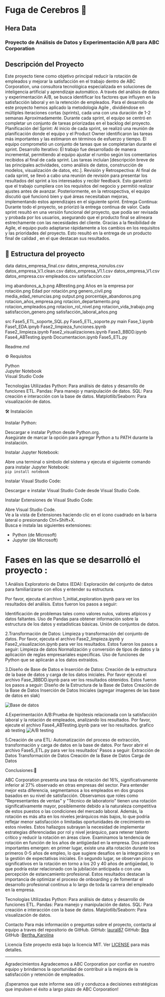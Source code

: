 # Fuga de Cerebros 🧠
## Hera Data
### Proyecto de Análisis de Datos y Experimentación A/B para ABC Corporation

## Descripción del Proyecto
Este proyecto tiene como objetivo principal reducir la rotación de empleados y mejorar la satisfacción en el trabajo dentro de ABC Corporation, una consultora tecnológica especializada en soluciones de inteligencia artificial y aprendizaje automático. A través del análisis de datos y experimentación A/B, se busca identificar los factores que influyen en la satisfacción laboral y en la retención de empleados.
Para el desarrollo de este proyecto hemos aplicado la metodologia Agile , dividiéndose en múltiples iteraciones cortas (sprints), cada una con una duración de 1-2 semanas Aproximadamente. Durante cada sprint, el equipo se centró en completar un conjunto de tareas priorizadas en el backlog del proyecto.
Planificación del Sprint:
Al inicio de cada sprint, se realizó una reunión de planificación donde el equipo y el Product Owner identificaron las tareas más importantes y las estimaron en términos de esfuerzo y tiempo. El equipo comprometió un conjunto de tareas que se completarían durante el sprint.
Desarrollo Iterativo:
El trabajo fue desarrollado de manera incremental, permitiendo al equipo ajustar el rumbo según los comentarios recibidos al final de cada sprint. Las tareas incluían [descripción breve de las principales actividades, como análisis de datos, construcción de modelos, visualización de datos, etc.].
Revisión y Retrospectiva:
Al final de cada sprint, se llevó a cabo una reunión de revisión para presentar los resultados del sprint a los interesados y recibir feedback. Esto garantizó que el trabajo cumpliera con los requisitos del negocio y permitió realizar ajustes antes de avanzar. Posteriormente, en la retrospectiva, el equipo discutió qué funcionó bien y qué áreas necesitaban mejoras, implementando estos aprendizajes en el siguiente sprint.
Entrega Continua:
Durante todo el proyecto, se priorizó la entrega continua de valor. Cada sprint resultó en una versión funcional del proyecto, que podía ser revisada y probada por los usuarios, asegurando que el producto final se alineara estrechamente con las necesidades del cliente.
Gracias a la flexibilidad de Agile, el equipo pudo adaptarse rápidamente a los cambios en los requisitos y las prioridades del proyecto. Esto resultó en la entrega de  un producto final de calidad , en el que destacan sus resultados.  

## 🚧 Estructura del proyecto

data
datos_empresa_final.csv
datos_empresa_nonulos.csv
datos_empresa_V.1.clean.csv
datos_empresa_V1.1.csv
datos_empresa_V1.csv
datos_empresa.csv
empleados.csv
satisfaccion.csv

img
abandonos_a_b.png
ABtesting.png
Años en la empresa por rotación.png
Edad por rotación.png
genero_civil.png
media_edad_renuncias.png
output.png
porcentaje_abandonos.png
rotacion_años_empresa.png
rotacion_departamento.png
rotacion_empleados.png
rotacion_rol_nivel.png
rotacion_vida_trabajo.png
satisfaccion_genero.png
satisfacción_laboral_años.png

src
Fase5_ETL_soporte_SQL.py
Fase5_ETL_soporte.py
main 
Fase_1.ipynb  
Fase1_EDA.ipnyb
Fase2_limpieza_funciones.ipynb  
Fase2_limpieza.ipynb
Fase2_visualizaciones.ipynb
Fase3_BBDD.ipynb  
Fase4_ABTesting.ipynb 
Documentacion.ipynb
Fase5_ETL.py

Readme.md


⚙ Requisitos

Python  
Jupyter Notebook  
Visual Studio Code  

Tecnologías Utilizadas
Python: Para análisis de datos y desarrollo de funciones ETL.
Pandas: Para manejo y manipulación de datos.
SQL: Para creación e interacción con la base de datos.
Matplotlib/Seaborn: Para visualización de datos.


🛠 Instalación

Instalar Python:

Descargar e instalar Python desde Python.org.  
Asegúrate de marcar la opción para agregar Python a tu PATH durante la instalación.

Instalar Jupyter Notebook:

Abre una terminal o símbolo del sistema y ejecuta el siguiente comando para instalar Jupyter Notebook:  
`pip install notebook`

Instalar Visual Studio Code:

Descargar e instalar Visual Studio Code desde Visual Studio Code.

Instalar Extensiones de Visual Studio Code:

Abre Visual Studio Code.  
Ve a la vista de Extensiones haciendo clic en el ícono cuadrado en la barra lateral o presionando Ctrl+Shift+X.  
Busca e instala las siguientes extensiones:  
- Python (de Microsoft)  
- Jupyter (de Microsoft)  

# Fases en las que se desarrolló el proyecto :

1.Análisis Exploratorio de Datos (EDA): Exploración del conjunto de datos para familiarizarse con ellos y entender su estructura.

Por favor, ejecuta el archivo 1_initial_exploration.ipynb para ver los resultados del análisis. Estos fueron los pasos a seguir:

Identificación de problemas tales como valores nulos, valores atípicos y datos faltantes.
Uso de Pandas para obtener información sobre la estructura de los datos y estadísticas básicas.
Unión de conjuntos de datos.


2.Transformación de Datos: Limpieza y transformación del conjunto de datos.
Por favor, ejecuta el archivo Fase2_limpieza.ipynb y Fase2_visualizacion.ipynb para ver los resultados.
Estos fueron los pasos a seguir:
Limpieza de datos
Normalización y conversión de tipos de datos y la aplicación de reglas empresariales específicas. 
Uso de funciones de Python que se aplicarán a los datos extraídos.




3.Diseño de Base de Datos e Inserción de Datos: Creación de la estructura de la base de datos y carga de los datos iniciales.
Por favor ejecuta el archivo  Fase_3BBDD.ipynb para ver los resultados obtenidos.
Estos fueron los pasos a seguir:
Diseño de la Estructura de la Base de Datos
Creación de la Base de Datos
Inserción de Datos Iniciales
   (agregar imagenes de las base de datos en slak)

![Base de datos ](img/BBDD.png)

4.Experimentación A/B:Prueba de hipótesis relacionada con la satisfacción laboral y la rotación de empleados, analizando los resultados.
Por favor, ejecute el archivo Fase4_ABTesting.ipynb para ver lso resultados. 
   grafico ab testing
   ![A/B testing](img/ABtesting.png)




5.Creación de una ETL: Automatización del proceso de extracción, transformación y carga de datos en la base de datos.
Por favor abrir el archivo Fase5_ETL.py para ver los resultados'
Pasos a seguir:
Extracción de Datos
Transformación de Datos
Creación de la Base de Datos
Carga de Datos
 
Conclusiones:📑

ABC Corporation presenta una tasa de rotación del 16%, significativamente inferior al 27% observado en otras empresas del sector. Para entender mejor esta diferencia, segmentamos a los empleados en dos grupos basados en su nivel de satisfacción.
Observamos que roles como "Representantes de ventas" y "Técnico de laboratorio" tienen una rotación significativamente mayor, posiblemente debido a la naturaleza competitiva de estos puestos o las condiciones del mercado laboral. Además, la rotación es más alta en los niveles jerárquicos más bajos, lo que podría reflejar menor satisfacción o limitadas oportunidades de crecimiento en estos niveles. Estos hallazgos subrayan la necesidad de implementar estrategias diferenciadas por rol y nivel jerárquico, para retener talento crítico y reducir la rotación en áreas clave.
Examinamos la tendencia de rotación en función de los años de antigüedad en la empresa. Dos patrones importantes emergen: en primer lugar, existe una alta rotación durante los primeros 0-5 años de empleo, lo que sugiere desafíos en la integración y en la gestión de expectativas iniciales. En segundo lugar, se observan picos significativos en la rotación en torno a los 20 y 40 años de antigüedad, lo que podría estar relacionado con la jubilación anticipada o con una percepción de estancamiento profesional. Estos resultados destacan la importancia de optimizar el proceso de onboarding y de fomentar el desarrollo profesional continuo a lo largo de toda la carrera del empleado en la empresa.

Tecnologías Utilizadas
Python: Para análisis de datos y desarrollo de funciones ETL.
Pandas: Para manejo y manipulación de datos.
SQL: Para creación e interacción con la base de datos.
Matplotlib/Seaborn: Para visualización de datos.

Contacto
Para más información o preguntas sobre el proyecto, contacta al equipo  a traves del repositorio de GitHub.
 GitHub: [laural87](https://github.com/laural87)
 GitHub: [Bea]( https://github.com/BeaDataArtist)
 GitHub :[Bertha_Karolina](https://github.com/910129023)

 Licencia
Este proyecto está bajo la licencia MIT. Ver [LICENSE](LICENSE) para más detalles.

---

Agradecimientos
Agradecemos a ABC Corporation por confiar en nuestro equipo y brindarnos la oportunidad de contribuir a la mejora de la satisfacción y retención de empleados.

¡Esperamos que este informe sea útil y conduzca a decisiones estratégicas que impulsen el éxito a largo plazo de ABC Corporation!
